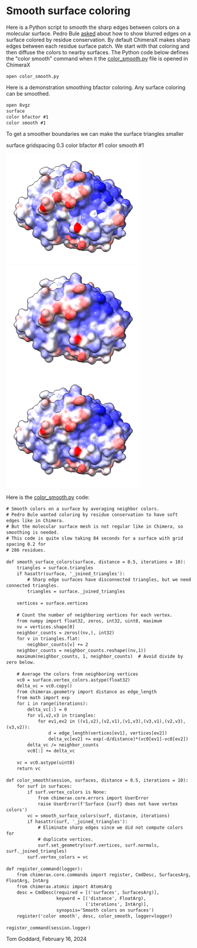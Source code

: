 # Smooth surface coloring

Here is a Python script to smooth the sharp edges between colors on a molecular surface.  Pedro Bule [asked](https://mail.cgl.ucsf.edu/mailman/archives/list/chimerax-users@cgl.ucsf.edu/thread/WONOLW7JZC6RSHAPPQGMXWIKNG7KV6UA/) about how to show blurred edges on a surface colored by residue conservation.  By default ChimeraX makes sharp edges between each residue surface patch.  We start with that coloring and then diffuse the colors to nearby surfaces.  The Python code below defines the "color smooth" command when it the [color_smooth.py](color_smooth.py) file is opened in ChimeraX

    open color_smooth.py

Here is a demonstration smoothing bfactor coloring.  Any surface coloring can be smoothed.

    open 8vgz
    surface
    color bfactor #1
    color smooth #1

To get a smoother boundaries we can make the surface triangles smaller

   surface gridspacing 0.3
   color bfactor #1
   color smooth #1
   
<img src="bfactor_8vgz.png" height="300"><img src="bfactor_smooth.png" height="300"><img src="bfactor_smoother.png" height="300">

Here is the [color_smooth.py](color_smooth.py) code:

    # Smooth colors on a surface by averaging neighbor colors.
    # Pedro Bule wanted coloring by residue conservation to have soft edges like in Chimera.
    # But the molecular surface mesh is not regular like in Chimera, so smoothing is needed.
    # This code is quite slow taking 84 seconds for a surface with grid spacing 0.2 for
    # 286 residues.

    def smooth_surface_colors(surface, distance = 0.5, iterations = 10):
        triangles = surface.triangles
        if hasattr(surface, '_joined_triangles'):
            # Sharp edge surfaces have disconnected triangles, but we need connected triangles.
            triangles = surface._joined_triangles

        vertices = surface.vertices

        # Count the number of neighboring vertices for each vertex.
        from numpy import float32, zeros, int32, uint8, maximum
        nv = vertices.shape[0]
        neighbor_counts = zeros((nv,), int32)
        for v in triangles.flat:
            neighbor_counts[v] += 2
        neighbor_counts = neighbor_counts.reshape((nv,1))
        maximum(neighbor_counts, 1, neighbor_counts)  # Avoid divide by zero below.

        # Average the colors from neighboring vertices
        vc0 = surface.vertex_colors.astype(float32)
        delta_vc = vc0.copy()
        from chimerax.geometry import distance as edge_length
        from math import exp
        for i in range(iterations):
            delta_vc[:] = 0
            for v1,v2,v3 in triangles:
                for ev1,ev2 in ((v1,v2),(v2,v1),(v1,v3),(v3,v1),(v2,v3),(v3,v2)):
                    d = edge_length(vertices[ev1], vertices[ev2])
                    delta_vc[ev2] += exp(-d/distance)*(vc0[ev1]-vc0[ev2])
            delta_vc /= neighbor_counts
            vc0[:] += delta_vc

        vc = vc0.astype(uint8)
        return vc

    def color_smooth(session, surfaces, distance = 0.5, iterations = 10):
        for surf in surfaces:
            if surf.vertex_colors is None:
                from chimerax.core.errors import UserError
                raise UserError(f'Surface {surf} does not have vertex colors')
            vc = smooth_surface_colors(surf, distance, iterations)
            if hasattr(surf, '_joined_triangles'):
                # Eliminate sharp edges since we did not compute colors for
                # duplicate vertices.
                surf.set_geometry(surf.vertices, surf.normals, surf._joined_triangles)
            surf.vertex_colors = vc

    def register_command(logger):
        from chimerax.core.commands import register, CmdDesc, SurfacesArg, FloatArg, IntArg
        from chimerax.atomic import AtomsArg
        desc = CmdDesc(required = [('surfaces', SurfacesArg)],
                       keyword = [('distance', FloatArg),
                                  ('iterations', IntArg)],
                       synopsis='Smooth colors on surfaces')
        register('color smooth', desc, color_smooth, logger=logger)

    register_command(session.logger)


Tom Goddard, February 16, 2024
